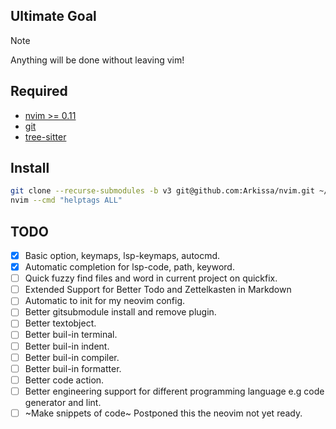 ## Ultimate Goal
> [!NOTE]
>
> Anything will be done without leaving vim!

## Required
- [nvim >= 0.11](https://github.com/neovim/neovim/releases)
- [git](https://git-scm.com/downloads)
- [tree-sitter](https://github.com/tree-sitter/tree-sitter/releases)

## Install
```bash
git clone --recurse-submodules -b v3 git@github.com:Arkissa/nvim.git ~/.config/nvim
nvim --cmd "helptags ALL"
```

## TODO
- [x] Basic option, keymaps, lsp-keymaps, autocmd.
- [x] Automatic completion for lsp-code, path, keyword.
- [ ] Quick fuzzy find files and word in current project on quickfix.
- [ ] Extended Support for Better Todo and Zettelkasten in Markdown
- [ ] Automatic to init for my neovim config.
- [ ] Better gitsubmodule install and remove plugin.
- [ ] Better textobject.
- [ ] Better buil-in terminal.
- [ ] Better buil-in indent.
- [ ] Better buil-in compiler.
- [ ] Better buil-in formatter.
- [ ] Better code action.
- [ ] Better engineering support for different programming language e.g code generator and lint.
- [ ] ~Make snippets of code~ Postponed this the neovim not yet ready.
